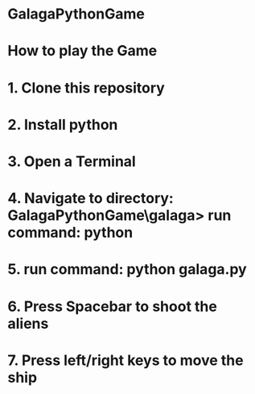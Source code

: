 # GalagaPythonGame
# How to play the Game
# 1. Clone this repository
# 2. Install python
# 3. Open a Terminal
# 4. Navigate to directory: GalagaPythonGame\galaga> run command: python
# 5. run command: python galaga.py
# 6. Press Spacebar to shoot the aliens
# 7. Press left/right keys to move the ship

